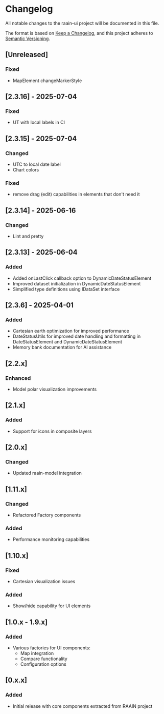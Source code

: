 # Changelog

All notable changes to the raain-ui project will be documented in this file.

The format is based on [Keep a Changelog](https://keepachangelog.com/en/1.0.0/),
and this project adheres to [Semantic Versioning](https://semver.org/spec/v2.0.0.html).

## [Unreleased]

### Fixed

- MapElement changeMarkerStyle

## [2.3.16] - 2025-07-04

### Fixed

- UT with local labels in CI

## [2.3.15] - 2025-07-04

### Changed

- UTC to local date label
- Chart colors

### Fixed

- remove drag (edit) capabilities in elements that don't need it

## [2.3.14] - 2025-06-16

### Changed

- Lint and pretty

## [2.3.13] - 2025-06-04

### Added

- Added onLastClick callback option to DynamicDateStatusElement
- Improved dataset initialization in DynamicDateStatusElement
- Simplified type definitions using IDataSet interface

## [2.3.6] - 2025-04-01

### Added

- Cartesian earth optimization for improved performance
- DateStatusUtils for improved date handling and formatting in DateStatusElement and DynamicDateStatusElement
- Memory bank documentation for AI assistance

## [2.2.x]

### Enhanced

- Model polar visualization improvements

## [2.1.x]

### Added

- Support for icons in composite layers

## [2.0.x]

### Changed

- Updated raain-model integration

## [1.11.x]

### Changed

- Refactored Factory components

### Added

- Performance monitoring capabilities

## [1.10.x]

### Fixed

- Cartesian visualization issues

### Added

- Show/hide capability for UI elements

## [1.0.x - 1.9.x]

### Added

- Various factories for UI components:
    - Map integration
    - Compare functionality
    - Configuration options

## [0.x.x]

### Added

- Initial release with core components extracted from RAAIN project
